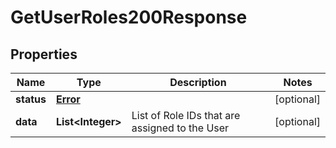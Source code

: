 

# GetUserRoles200Response


## Properties

| Name | Type | Description | Notes |
|------------ | ------------- | ------------- | -------------|
|**status** | [**Error**](Error.md) |  |  [optional] |
|**data** | **List&lt;Integer&gt;** | List of Role IDs that are assigned to the User |  [optional] |



